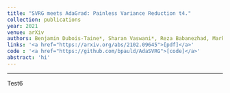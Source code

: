 ```yaml
---
title: "SVRG meets AdaGrad: Painless Variance Reduction t4."
collection: publications
year: 2021
venue: arXiv
authors: Benjamin Dubois-Taine*, Sharan Vaswani*, Reza Babanezhad, Mark Schmidt, Simon Lacoste-Julien
links: '<a href="https://arxiv.org/abs/2102.09645">[pdf]</a>'
code : '<a href="https://github.com/bpauld/AdaSVRG">[code]</a>'
abstract: 'hi'
---
```


---

Test6
